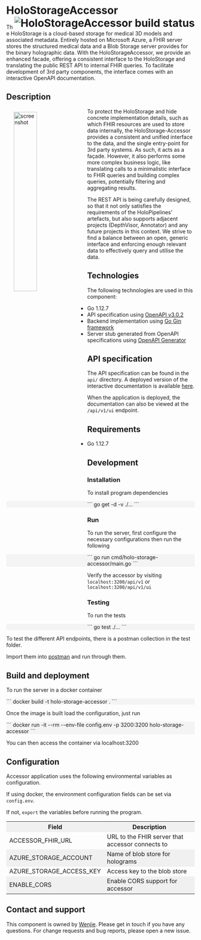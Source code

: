 # HoloStorageAccessor <a href="https://dev.azure.com/MSGOSHHOLO/HoloRepository/_build/latest?definitionId=1&branchName=dev"><img src="https://dev.azure.com/MSGOSHHOLO/HoloRepository/_apis/build/status/HoloRepository-Core?branchName=dev&jobName=HoloStorageAccessor" alt="HoloStorageAccessor build status" align="right" /></a>

The HoloStorage is a cloud-based storage for medical 3D models and associated metadata. Entirely hosted on Microsoft Azure, a FHIR server stores the structured medical data and a Blob Storage server provides for the binary holographic data. With the HoloStorageAccessor, we provide an enhanced facade, offering a consistent interface to the HoloStorage and translating the public REST API to internal FHIR queries. To facilitate development of 3rd party components, the interface comes with an interactive OpenAPI documentation.

## Description

<img src="../images/accessor.png" alt="screenshot" width="35%" align="left" hspace="20" vspace="10"/>
To protect the HoloStorage and hide concrete implementation details, such as which FHIR resources are used to store data internally, the HoloStorage-Accessor provides a consistent and unified interface to the data, and the single entry-point for 3rd party systems. As such, it acts as a façade. However, it also performs some more complex business logic, like translating calls to a minimalistic interface to FHIR queries and building complex queries, potentially filtering and aggregating results.

The REST API is being carefully designed, so that it not only satisfies the requirements of the HoloPipelines’ artefacts, but also supports adjacent projects (DepthVisor, Annotator) and any future projects in this context. We strive to find a balance between an open, generic interface and enforcing enough relevant data to effectively query and utilise the data.

## Technologies

The following technologies are used in this component:

- Go 1.12.7
- API specification using [OpenAPI v3.0.2](https://github.com/OAI/OpenAPI-Specification/blob/master/versions/3.0.2.md)
- Backend implementation using [Go Gin framework](https://github.com/gin-gonic/gin)
- Server stub generated from OpenAPI specifications using [OpenAPI Generator](https://openapi-generator.tech/)

## API specification

The API specification can be found in the `api/` directory. A deployed version of the interactive documentation is available [here](https://app.swaggerhub.com/apis/boonwj/HoloRepository/).

When the application is deployed, the documentation can also be viewed at the `/api/v1/ui` endpoint.

## Requirements
- Go 1.12.7

## Development
### Installation
To install program dependencies

<div style="background-color:#f4f4f4">
```
 go get -d -v ./...
```
</div>

### Run

To run the server, first configure the necessary configurations then run the following

<div style="background-color:#f4f4f4">
<div style="overflow-x: scroll" width = "100%">
```
 go run cmd/holo-storage-accessor/main.go
```
</div>
</div>

Verify the accessor by visiting `localhost:3200/api/v1` or `localhost:3200/api/v1/ui`

### Testing

To run the tests

<div style="background-color:#f4f4f4">
```
 go test ./...
```
</div>

To test the different API endpoints, there is a postman collection in the test folder.

Import them into [postman](https://www.getpostman.com/) and run through them.

## Build and deployment

To run the server in a docker container

<div style="background-color:#f4f4f4">
<div style="overflow-x: scroll" width = "100%">
```
 docker build -t holo-storage-accessor .
```
</div>
</div>

Once the image is built load the configuration, just run

<div style="background-color:#f4f4f4">
<div style="overflow-x: scroll" width = "100%">
```
 docker run -it --rm --env-file config.env -p 3200:3200 holo-storage-accessor
```
</div>
</div>

You can then access the container via localhost:3200

## Configuration
Accessor application uses the following environmental variables as configuration.

If using docker, the environment configuration fields can be set via `config.env`.

If not, `export` the variables before running the program.

<table width = "100%">
  <tr>
    <th style="background-color:#f0f0f0" width = "30%">Field</th>
    <th style="background-color:#f0f0f0" width = "70%">Description</th>
  </tr>
  <tr>
    <td>ACCESSOR_FHIR_URL</td>
    <td>URL to the FHIR server that accessor connects to</td>
  </tr>
  <tr>
    <td style="background-color:#f0f0f0">AZURE_STORAGE_ACCOUNT</td>
    <td style="background-color:#f0f0f0">Name of blob store for holograms</td>
  </tr>
  <tr>
    <td>AZURE_STORAGE_ACCESS_KEY</td>
    <td>Access key to the blob store</td>
  </tr>
  <tr>
    <td style="background-color:#f0f0f0">ENABLE_CORS</td>
    <td style="background-color:#f0f0f0">Enable CORS support for accessor</td>
  </tr>
</table>

## Contact and support

This component is owned by [Wenjie](https://github.com/boonwj). Please get in touch if you have any questions. For change requests and bug reports, please open a new issue.